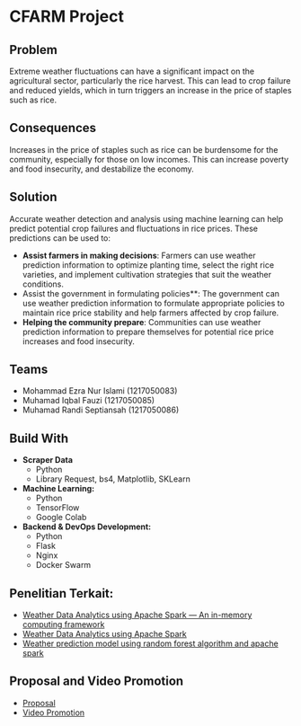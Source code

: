 # CFARM Project

## Problem

Extreme weather fluctuations can have a significant impact on the agricultural sector, particularly the rice harvest. This can lead to crop failure and reduced yields, which in turn triggers an increase in the price of staples such as rice.

## Consequences

Increases in the price of staples such as rice can be burdensome for the community, especially for those on low incomes. This can increase poverty and food insecurity, and destabilize the economy.

## Solution

Accurate weather detection and analysis using machine learning can help predict potential crop failures and fluctuations in rice prices. These predictions can be used to:

- **Assist farmers in making decisions**: Farmers can use weather prediction information to optimize planting time, select the right rice varieties, and implement cultivation strategies that suit the weather conditions.
- Assist the government in formulating policies\*\*: The government can use weather prediction information to formulate appropriate policies to maintain rice price stability and help farmers affected by crop failure.
- **Helping the community prepare**: Communities can use weather prediction information to prepare themselves for potential rice price increases and food insecurity.

## Teams

- Mohammad Ezra Nur Islami (1217050083)
- Muhamad Iqbal Fauzi (1217050085)
- Muhamad Randi Septiansah (1217050086)

## Build With

- **Scraper Data**
  - Python
  - Library Request, bs4, Matplotlib, SKLearn
- **Machine Learning:**
  - Python
  - TensorFlow
  - Google Colab
- **Backend & DevOps Development:**
  - Python
  - Flask
  - Nginx
  - Docker Swarm

## Penelitian Terkait:

- [Weather Data Analytics using Apache Spark — An in-memory computing framework](http://ieeexplore.ieee.org/abstract/document/8245142/)
- [Weather Data Analytics using Apache Spark](http://ijsetr.com/uploads/231564IJSETR17010-265.pdf)
- [Weather prediction model using random forest algorithm and apache spark](https://www.academia.edu/download/61250669/92_Weather_Prediction_Model_Using_Random_Forest_Algorithm_and_Apache_Spark20191118-100940-1s0u6id.pdf)

## Proposal and Video Promotion

- [Proposal](https://www.canva.com/design/DAGEL0JxL6o/M8CrOSsQRi22lKmj5dzSBg/edit)
- [Video Promotion](https://youtu.be/lbmYYuRoxnw)
